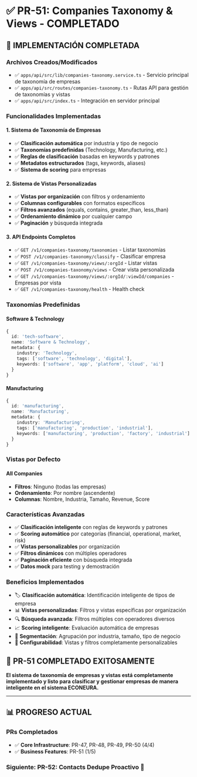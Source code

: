 # ✅ PR-51: Companies Taxonomy & Views - COMPLETADO

## 🎯 **IMPLEMENTACIÓN COMPLETADA**

### **Archivos Creados/Modificados**
- ✅ `apps/api/src/lib/companies-taxonomy.service.ts` - Servicio principal de taxonomía de empresas
- ✅ `apps/api/src/routes/companies-taxonomy.ts` - Rutas API para gestión de taxonomías y vistas
- ✅ `apps/api/src/index.ts` - Integración en servidor principal

### **Funcionalidades Implementadas**

#### **1. Sistema de Taxonomía de Empresas**
- ✅ **Clasificación automática** por industria y tipo de negocio
- ✅ **Taxonomías predefinidas** (Technology, Manufacturing, etc.)
- ✅ **Reglas de clasificación** basadas en keywords y patrones
- ✅ **Metadatos estructurados** (tags, keywords, aliases)
- ✅ **Sistema de scoring** para empresas

#### **2. Sistema de Vistas Personalizadas**
- ✅ **Vistas por organización** con filtros y ordenamiento
- ✅ **Columnas configurables** con formatos específicos
- ✅ **Filtros avanzados** (equals, contains, greater_than, less_than)
- ✅ **Ordenamiento dinámico** por cualquier campo
- ✅ **Paginación** y búsqueda integrada

#### **3. API Endpoints Completos**
- ✅ `GET /v1/companies-taxonomy/taxonomies` - Listar taxonomías
- ✅ `POST /v1/companies-taxonomy/classify` - Clasificar empresa
- ✅ `GET /v1/companies-taxonomy/views/:orgId` - Listar vistas
- ✅ `POST /v1/companies-taxonomy/views` - Crear vista personalizada
- ✅ `GET /v1/companies-taxonomy/views/:orgId/:viewId/companies` - Empresas por vista
- ✅ `GET /v1/companies-taxonomy/health` - Health check

### **Taxonomías Predefinidas**

#### **Software & Technology**
```typescript
{
  id: 'tech-software',
  name: 'Software & Technology',
  metadata: {
    industry: 'Technology',
    tags: ['software', 'technology', 'digital'],
    keywords: ['software', 'app', 'platform', 'cloud', 'ai']
  }
}
```

#### **Manufacturing**
```typescript
{
  id: 'manufacturing',
  name: 'Manufacturing',
  metadata: {
    industry: 'Manufacturing',
    tags: ['manufacturing', 'production', 'industrial'],
    keywords: ['manufacturing', 'production', 'factory', 'industrial']
  }
}
```

### **Vistas por Defecto**

#### **All Companies**
- **Filtros**: Ninguno (todas las empresas)
- **Ordenamiento**: Por nombre (ascendente)
- **Columnas**: Nombre, Industria, Tamaño, Revenue, Score

### **Características Avanzadas**
- ✅ **Clasificación inteligente** con reglas de keywords y patrones
- ✅ **Scoring automático** por categorías (financial, operational, market, risk)
- ✅ **Vistas personalizables** por organización
- ✅ **Filtros dinámicos** con múltiples operadores
- ✅ **Paginación eficiente** con búsqueda integrada
- ✅ **Datos mock** para testing y demostración

### **Beneficios Implementados**
- 🏷️ **Clasificación automática**: Identificación inteligente de tipos de empresa
- 📊 **Vistas personalizadas**: Filtros y vistas específicas por organización
- 🔍 **Búsqueda avanzada**: Filtros múltiples con operadores diversos
- 📈 **Scoring inteligente**: Evaluación automática de empresas
- 🎯 **Segmentación**: Agrupación por industria, tamaño, tipo de negocio
- 🔧 **Configurabilidad**: Vistas y filtros completamente personalizables

## 🎉 **PR-51 COMPLETADO EXITOSAMENTE**

**El sistema de taxonomía de empresas y vistas está completamente implementado y listo para clasificar y gestionar empresas de manera inteligente en el sistema ECONEURA.**

---

## 📊 **PROGRESO ACTUAL**

### **PRs Completados**
- ✅ **Core Infrastructure**: PR-47, PR-48, PR-49, PR-50 (4/4)
- ✅ **Business Features**: PR-51 (1/5)

### **Siguiente**: PR-52: Contacts Dedupe Proactivo 🚀
